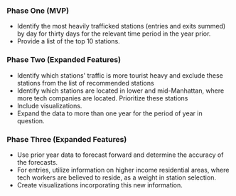 ### Phase One (MVP)
* Identify the most heavily trafficked stations (entries and exits summed) by day for thirty days for the relevant time period in the year prior.
* Provide a list of the top 10 stations.

### Phase Two (Expanded Features)
* Identify which stations' traffic is more tourist heavy and exclude these stations from the list of recommended stations
* Identify which stations are located in lower and mid-Manhattan, where more tech companies are located. Prioritize these stations
* Include visualizations.
* Expand the data to more than one year for the period of year in question.

### Phase Three (Expanded Features)
* Use prior year data to forecast forward and determine the accuracy of the forecasts.
* For entries, utilize information on higher income residential areas, where tech workers are believed to reside, as a weight in station selection.
* Create visualizations incorporating this new information.
